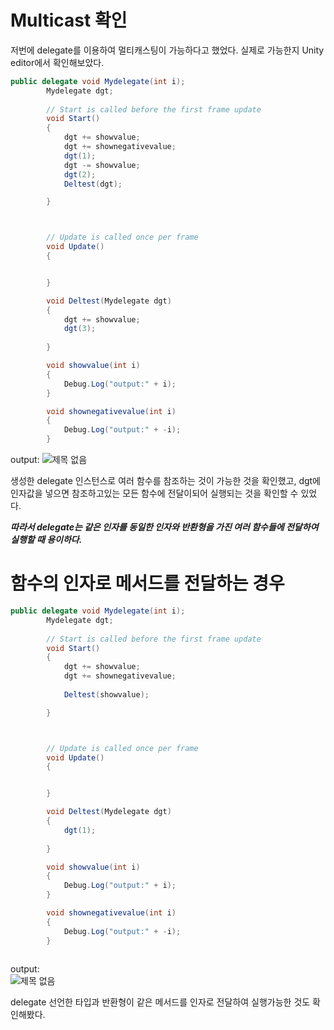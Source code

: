 # Multicast 확인 

저번에 delegate를 이용하여 멀티캐스팅이 가능하다고 했었다. 실제로 가능한지 Unity editor에서 확인해보았다.

```C#
public delegate void Mydelegate(int i);
        Mydelegate dgt;
        
        // Start is called before the first frame update
        void Start()
        {
            dgt += showvalue;
            dgt += shownegativevalue;
            dgt(1);
            dgt -= showvalue;
            dgt(2);
            Deltest(dgt);

        }



        // Update is called once per frame
        void Update()
        {


        }

        void Deltest(Mydelegate dgt)
        {
            dgt += showvalue;
            dgt(3);
            
        }

        void showvalue(int i)
        {
            Debug.Log("output:" + i);
        }

        void shownegativevalue(int i)
        {
            Debug.Log("output:" + -i);
        }


```

output:
![제목 없음](https://user-images.githubusercontent.com/79313194/153128054-4f2caa9e-647a-4946-9b0b-4063abfa0425.png)

생성한 delegate 인스턴스로 여러 함수를 참조하는 것이 가능한 것을 확인했고, dgt에 인자값을 넣으면 참조하고있는 모든 함수에 전달이되어 실행되는 것을 확인할 수 있었다.
   
   ***따라서 delegate는 같은 인자를 동일한 인자와 반환형을 가진 여러 함수들에 전달하여 실행할 때 용이하다.***
   
# 함수의 인자로 메서드를 전달하는 경우

```c#
public delegate void Mydelegate(int i);
        Mydelegate dgt;
        
        // Start is called before the first frame update
        void Start()
        {
            dgt += showvalue;
            dgt += shownegativevalue;
            
            Deltest(showvalue);

        }



        // Update is called once per frame
        void Update()
        {


        }

        void Deltest(Mydelegate dgt)
        {
            dgt(1);
            
        }

        void showvalue(int i)
        {
            Debug.Log("output:" + i);
        }

        void shownegativevalue(int i)
        {
            Debug.Log("output:" + -i);
        }
        
```
output:   
![제목 없음](https://user-images.githubusercontent.com/79313194/153129251-e54e2011-c6c2-4897-9722-5fa9b0fb1621.png)

delegate 선언한 타입과 반환형이 같은 메서드를 인자로 전달하여 실행가능한 것도 확인해봤다.


